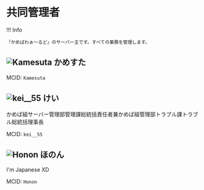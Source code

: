 # 共同管理者

!!! Info

    「かめぱわぁ～るど」のサーバー主です。すべての業務を管理します。

## ![Kamesuta](https://minotar.net/helm/4f2a29432d954959b53e60cd86edd245/25) かめすた

MCID: `Kamesuta`

## ![kei__55](https://minotar.net/helm/6e729daabbec42f0acd21b63976c07cd/25) けい

かめぱ組サーバー管理部管理課総統括責任者兼かめぱ組管理部トラブル課トラブル総統括理事長

MCID: `kei__55`

## ![Honon](https://minotar.net/helm/28c58c7f43914db5bc8c16cdb748c33c/25) ほのん

I'm Japanese XD

MCID: `Honon`
